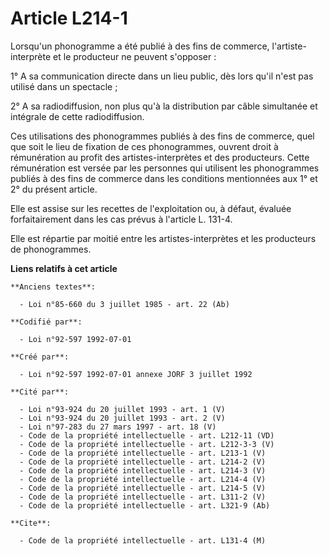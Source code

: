 # Article L214-1

Lorsqu'un phonogramme a été publié à des fins de commerce, l'artiste-interprète et le producteur ne peuvent s'opposer :

1° A sa communication directe dans un lieu public, dès lors qu'il n'est pas utilisé dans un spectacle ;

2° A sa radiodiffusion, non plus qu'à la distribution par câble simultanée et intégrale de cette radiodiffusion.

Ces utilisations des phonogrammes publiés à des fins de commerce, quel que soit le lieu de fixation de ces phonogrammes,
ouvrent droit à rémunération au profit des artistes-interprètes et des producteurs.    Cette rémunération est versée par les
personnes qui utilisent les phonogrammes publiés à des fins de commerce dans les conditions mentionnées aux 1° et 2° du
présent article.

Elle est assise sur les recettes de l'exploitation ou, à défaut, évaluée forfaitairement dans les cas prévus à l'article L.
131-4.

Elle est répartie par moitié entre les artistes-interprètes et les producteurs de phonogrammes.

**Liens relatifs à cet article**

	**Anciens textes**:

	  - Loi n°85-660 du 3 juillet 1985 - art. 22 (Ab)

	**Codifié par**:

	  - Loi n°92-597 1992-07-01

	**Créé par**:

	  - Loi n°92-597 1992-07-01 annexe JORF 3 juillet 1992

	**Cité par**:

	  - Loi n°93-924 du 20 juillet 1993 - art. 1 (V)
	  - Loi n°93-924 du 20 juillet 1993 - art. 2 (V)
	  - Loi n°97-283 du 27 mars 1997 - art. 18 (V)
	  - Code de la propriété intellectuelle - art. L212-11 (VD)
	  - Code de la propriété intellectuelle - art. L212-3-3 (V)
	  - Code de la propriété intellectuelle - art. L213-1 (V)
	  - Code de la propriété intellectuelle - art. L214-2 (V)
	  - Code de la propriété intellectuelle - art. L214-3 (V)
	  - Code de la propriété intellectuelle - art. L214-4 (V)
	  - Code de la propriété intellectuelle - art. L214-5 (V)
	  - Code de la propriété intellectuelle - art. L311-2 (V)
	  - Code de la propriété intellectuelle - art. L321-9 (Ab)

	**Cite**:

	  - Code de la propriété intellectuelle - art. L131-4 (M)
